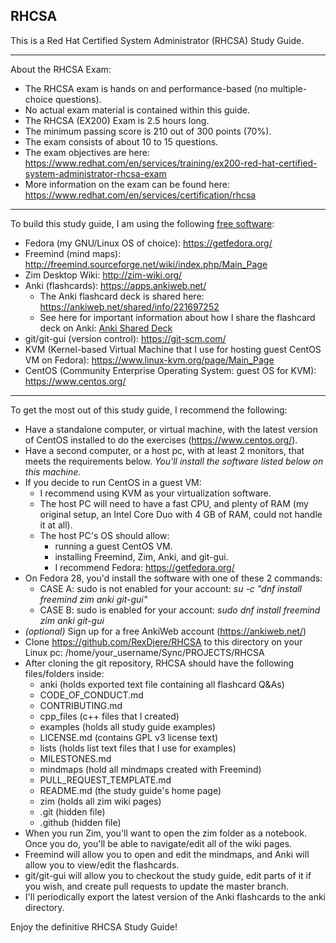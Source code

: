 ## RHCSA
This is a Red Hat Certified System Administrator (RHCSA) Study Guide.
________________________________________________________________________________________________________________________________________

About the RHCSA Exam:
- The RHCSA exam is hands on and performance-based (no multiple-choice questions).
- No actual exam material is contained within this guide.
- The RHCSA (EX200) Exam is 2.5 hours long.
- The minimum passing score is 210 out of 300 points (70%).
- The exam consists of about 10 to 15 questions.
- The exam objectives are here: https://www.redhat.com/en/services/training/ex200-red-hat-certified-system-administrator-rhcsa-exam
- More information on the exam can be found here: https://www.redhat.com/en/services/certification/rhcsa
________________________________________________________________________________________________________________________________________

To build this study guide, I am using the following <a href="https://www.fsf.org/about/what-is-free-software" target="_blank">free software</a>:
- Fedora (my GNU/Linux OS of choice): https://getfedora.org/
- Freemind (mind maps): http://freemind.sourceforge.net/wiki/index.php/Main_Page
- Zim Desktop Wiki: http://zim-wiki.org/
- Anki (flashcards): https://apps.ankiweb.net/
	- The Anki flashcard deck is shared here: https://ankiweb.net/shared/info/221697252
	- See here for important information about how I share the flashcard deck on Anki: 
		[Anki Shared Deck](anki/Anki_Shared_Deck.md)
- git/git-gui (version control): https://git-scm.com/
- KVM (Kernel-based Virtual Machine that I use for hosting guest CentOS VM on Fedora): https://www.linux-kvm.org/page/Main_Page
- CentOS (Community Enterprise Operating System: guest OS for KVM): https://www.centos.org/
________________________________________________________________________________________________________________________________________
To get the most out of this study guide, I recommend the following:
- Have a standalone computer, or virtual machine, with the latest version of CentOS installed to do the exercises (https://www.centos.org/).
- Have a second computer, or a host pc, with at least 2 monitors, that meets the requirements below. *You'll install the software listed below on this machine.*
- If you decide to run CentOS in a guest VM:
	- I recommend using KVM as your virtualization software.
	- The host PC will need to have a fast CPU, and plenty of RAM (my original setup, an Intel Core Duo with 4 GB of RAM, could not handle it at all).
	- The host PC's OS should allow: 
		- running a guest CentOS VM.
		- installing Freemind, Zim, Anki, and git-gui.
		- I recommend Fedora: https://getfedora.org/ 
- On Fedora 28, you'd install the software with one of these 2 commands: 
	- CASE A: sudo is not enabled for your account: *su -c "dnf install freemind zim anki git-gui"*
	- CASE B: sudo is enabled for your account: *sudo dnf install freemind zim anki git-gui*
- *(optional)* Sign up for a free AnkiWeb account (https://ankiweb.net/)
- Clone https://github.com/RexDjere/RHCSA to this directory on your Linux pc: /home/your_username/Sync/PROJECTS/RHCSA
- After cloning the git repository, RHCSA should have the following files/folders inside:
	- anki (holds exported text file containing all flashcard Q&As)
	- CODE_OF_CONDUCT.md
	- CONTRIBUTING.md
	- cpp_files (c++ files that I created)
	- examples (holds all study guide examples)
	- LICENSE.md (contains GPL v3 license text)
	- lists (holds list text files that I use for examples)
	- MILESTONES.md
	- mindmaps (hold all mindmaps created with Freemind)
	- PULL_REQUEST_TEMPLATE.md
	- README.md (the study guide's home page)
	- zim (holds all zim wiki pages)
	- .git (hidden file)
	- .github (hidden file)
- When you run Zim, you'll want to open the zim folder as a notebook. Once you do, you'll be able to navigate/edit all of the wiki pages.
- Freemind will allow you to open and edit the mindmaps, and Anki will allow you to view/edit the flashcards.
- git/git-gui will allow you to checkout the study guide, edit parts of it if you wish, and create pull requests to update the master branch.
- I'll periodically export the latest version of the Anki flashcards to the anki directory.

Enjoy the definitive RHCSA Study Guide!
	



